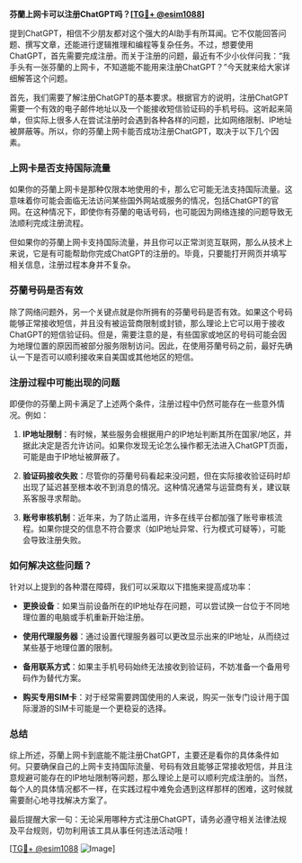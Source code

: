 **芬蘭上网卡可以注册ChatGPT吗？[[TG💪+ @esim1088](https://t.me/s/esim1088)]**

提到ChatGPT，相信不少朋友都对这个强大的AI助手有所耳闻。它不仅能回答问题、撰写文章，还能进行逻辑推理和编程等复杂任务。不过，想要使用ChatGPT，首先需要完成注册。而关于注册的问题，最近有不少小伙伴问我：“我手头有一张芬蘭的上网卡，不知道能不能用来注册ChatGPT？”今天就来给大家详细解答这个问题。

首先，我们需要了解注册ChatGPT的基本要求。根据官方的说明，注册ChatGPT需要一个有效的电子邮件地址以及一个能接收短信验证码的手机号码。这听起来简单，但实际上很多人在尝试注册时会遇到各种各样的问题，比如网络限制、IP地址被屏蔽等。所以，你的芬蘭上网卡能否成功注册ChatGPT，取决于以下几个因素。

### 上网卡是否支持国际流量

如果你的芬蘭上网卡是那种仅限本地使用的卡，那么它可能无法支持国际流量。这意味着你可能会面临无法访问某些国外网站或服务的情况，包括ChatGPT的官网。在这种情况下，即使你有芬蘭的电话号码，也可能因为网络连接的问题导致无法顺利完成注册流程。

但如果你的芬蘭上网卡支持国际流量，并且你可以正常浏览互联网，那么从技术上来说，它是有可能帮助你完成ChatGPT的注册的。毕竟，只要能打开网页并填写相关信息，注册过程本身并不复杂。

### 芬蘭号码是否有效

除了网络问题外，另一个关键点就是你所拥有的芬蘭号码是否有效。如果这个号码能够正常接收短信，并且没有被运营商限制或封锁，那么理论上它可以用于接收ChatGPT的短信验证码。但是，需要注意的是，有些国家或地区的号码可能会因为地理位置的原因而被部分服务限制访问。因此，在使用芬蘭号码之前，最好先确认一下是否可以顺利接收来自美国或其他地区的短信。

### 注册过程中可能出现的问题

即便你的芬蘭上网卡满足了上述两个条件，注册过程中仍然可能存在一些意外情况。例如：

1. **IP地址限制**：有时候，某些服务会根据用户的IP地址判断其所在国家/地区，并据此决定是否允许访问。如果你发现无论怎么操作都无法进入ChatGPT页面，可能是由于IP地址被屏蔽了。
   
2. **验证码接收失败**：尽管你的芬蘭号码看起来没问题，但在实际接收验证码时却出现了延迟甚至根本收不到消息的情况。这种情况通常与运营商有关，建议联系客服寻求帮助。

3. **账号审核机制**：近年来，为了防止滥用，许多在线平台都加强了账号审核流程。如果你提交的信息不符合要求（如IP地址异常、行为模式可疑等），可能会导致注册失败。

### 如何解决这些问题？

针对以上提到的各种潜在障碍，我们可以采取以下措施来提高成功率：

- **更换设备**：如果当前设备所在的IP地址存在问题，可以尝试换一台位于不同地理位置的电脑或手机重新开始注册。
  
- **使用代理服务器**：通过设置代理服务器可以更改显示出来的IP地址，从而绕过某些基于地理位置的限制。
  
- **备用联系方式**：如果主手机号码始终无法接收到验证码，不妨准备一个备用号码作为替代方案。
  
- **购买专用SIM卡**：对于经常需要跨国使用的人来说，购买一张专门设计用于国际漫游的SIM卡可能是一个更稳妥的选择。

### 总结

综上所述，芬蘭上网卡到底能不能注册ChatGPT，主要还是看你的具体条件如何。只要确保自己的上网卡支持国际流量、号码有效且能够正常接收短信，并且注意规避可能存在的IP地址限制等问题，那么理论上是可以顺利完成注册的。当然，每个人的具体情况都不一样，在实践过程中难免会遇到这样那样的困难，这时候就需要耐心地寻找解决方案了。

最后提醒大家一句：无论采用哪种方式注册ChatGPT，请务必遵守相关法律法规及平台规则，切勿利用该工具从事任何违法活动哦！

[[TG💪+ @esim1088](https://t.me/s/esim1088) ![Image](https://i.postimg.cc/4NQfJmqS/Snipaste-2025-05-13-00-14-12.png)]